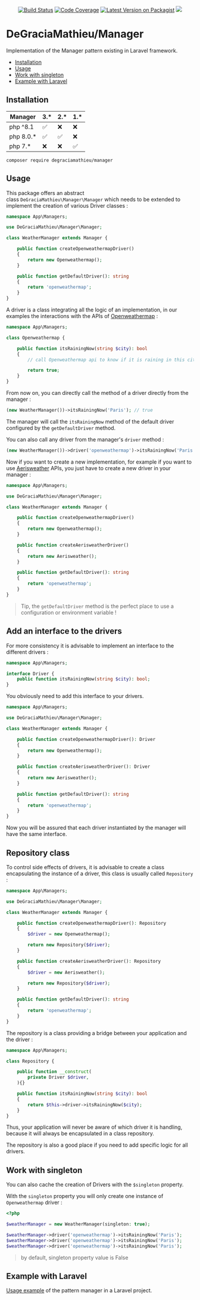 <p align="center">
<a href="https://scrutinizer-ci.com/g/DeGraciaMathieu/Manager/"><img src="https://scrutinizer-ci.com/g/DeGraciaMathieu/Manager/badges/build.png?b=master" alt="Build Status"></a>
<a href="https://scrutinizer-ci.com/g/DeGraciaMathieu/manager/?branch=master"><img src="https://scrutinizer-ci.com/g/DeGraciaMathieu/manager/badges/coverage.png?b=master" alt="Code Coverage"></a>
<a href="https://packagist.org/packages/degraciamathieu/manager"><img src="https://img.shields.io/packagist/v/degraciamathieu/manager.svg?style=flat-square" alt="Latest Version on Packagist"></a>
<a href='https://packagist.org/packages/degraciamathieu/manager'><img src='https://img.shields.io/packagist/dt/degraciamathieu/manager.svg?style=flat-square' /></a> 
</p>

# DeGraciaMathieu/Manager

Implementation of the Manager pattern existing in Laravel framework.

* [Installation](#installation)
* [Usage](#usage)
* [Work with singleton](#work-with-singleton)
* [Example with Laravel](#example-with-laravel)

## Installation
 
| Manager     | 3.*                | 2.*                | 1.*                |
|-------------|--------------------|--------------------|--------------------|
| php ^8.1    | :white_check_mark: | :x:                | :x:                |
| php 8.0.*   | :white_check_mark: | :white_check_mark: | :x:                |
| php 7.*     | :x:                | :x:                | :white_check_mark: |
 
```
composer require degraciamathieu/manager
```

## Usage

This package offers an abstract class `DeGraciaMathieu\Manager\Manager` which needs to be extended to implement the creation of various Driver classes :

```php
namespace App\Managers;

use DeGraciaMathieu\Manager\Manager;

class WeatherManager extends Manager {

    public function createOpenweathermapDriver() 
    {
        return new Openweathermap();
    }

    public function getDefaultDriver(): string
    {
        return 'openweathermap';
    }
}
```

A driver is a class integrating all the logic of an implementation, in our examples the interactions with the APIs of [Openweathermap](https://openweathermap.org/api) :

```php
namespace App\Managers;

class Openweathermap {

    public function itsRainingNow(string $city): bool
    {   
        // call Openweathermap api to know if it is raining in this city

        return true;
    }
}
```
From now on, you can directly call the method of a driver directly from the manager :

```php
(new WeatherManager())->itsRainingNow('Paris'); // true
```

The manager will call the `itsRainingNow` method of the default driver configured by the `getDefaultDriver` method.

You can also call any driver from the manager's `driver` method :

```php
(new WeatherManager())->driver('openweathermap')->itsRainingNow('Paris');
```

Now if you want to create a new implementation, for example if you want to use [Aerisweather](https://www.aerisweather.com/develop/api/) APIs, you just have to create a new driver in your manager :

```php
namespace App\Managers;

use DeGraciaMathieu\Manager\Manager;

class WeatherManager extends Manager {

    public function createOpenweathermapDriver()
    {
        return new Openweathermap();
    }

    public function createAerisweatherDriver()
    {
        return new Aerisweather();
    }

    public function getDefaultDriver(): string
    {
        return 'openweathermap';
    }
}
```

> Tip, the `getDefaultDriver` method is the perfect place to use a configuration or environment variable !

## Add an interface to the drivers 

For more consistency it is advisable to implement an interface to the different drivers :

```php
namespace App\Managers;

interface Driver {
    public function itsRainingNow(string $city): bool;
}
```

You obviously need to add this interface to your drivers.

```php
namespace App\Managers;

use DeGraciaMathieu\Manager\Manager;

class WeatherManager extends Manager {

    public function createOpenweathermapDriver(): Driver
    {
        return new Openweathermap();
    }

    public function createAerisweatherDriver(): Driver
    {
        return new Aerisweather();
    }

    public function getDefaultDriver(): string
    {
        return 'openweathermap';
    }
}
```

Now you will be assured that each driver instantiated by the manager will have the same interface.

## Repository class

To control side effects of drivers, it is advisable to create a class encapsulating the instance of a driver, this class is usually called `Repository` :

```php
namespace App\Managers;

use DeGraciaMathieu\Manager\Manager;

class WeatherManager extends Manager {

    public function createOpenweathermapDriver(): Repository
    {
        $driver = new Openweathermap();

        return new Repository($driver);
    }

    public function createAerisweatherDriver(): Repository
    {
        $driver = new Aerisweather();

        return new Repository($driver);
    }

    public function getDefaultDriver(): string
    {
        return 'openweathermap';
    }
}
```

The repository is a class providing a bridge between your application and the driver :

```php
namespace App\Managers;

class Repository {

    public function __construct(
        private Driver $driver,
    ){}

    public function itsRainingNow(string $city): bool
    {
        return $this->driver->itsRainingNow($city);
    }
}
```
Thus, your application will never be aware of which driver it is handling, because it will always be encapsulated in a class repository.

The repository is also a good place if you need to add specific logic for all drivers.

## Work with singleton

You can also cache the creation of Drivers with the `$singleton` property.

With the `singleton` property you will only create one instance of `Openweathermap` driver :

```php
<?php

$weatherManager = new WeatherManager(singleton: true);

$weatherManager->driver('openweathermap')->itsRainingNow('Paris');
$weatherManager->driver('openweathermap')->itsRainingNow('Paris');
$weatherManager->driver('openweathermap')->itsRainingNow('Paris');
```

> by default, singleton property value is False

## Example with Laravel

[Usage example](https://github.com/DeGraciaMathieu/manager-laravel-10-examples) of the pattern manager in a Laravel project.
